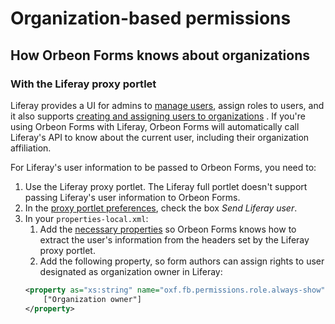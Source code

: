 # Organization-based permissions

## How Orbeon Forms knows about organizations

### With the Liferay proxy portlet

Liferay provides a UI for admins to [manage users](https://dev.liferay.com/discover/portal/-/knowledge_base/7-0/user-management), assign roles to 	users, and it also supports [creating and assigning users to organizations](https://dev.liferay.com/discover/portal/-/knowledge_base/7-0/adding-and-managing-organizations) . If you're using Orbeon Forms with Liferay, Orbeon Forms will automatically call Liferay's API to know about the current user, including their organization affiliation.

For Liferay's user information to be passed to Orbeon Forms, you need to:

1. Use the Liferay proxy portlet. The Liferay full portlet doesn't support passing Liferay's user information to Orbeon Forms.
2. In the [proxy portlet preferences](../link-embed/liferay-proxy-portlet.md#configure-the-proxy-portlet), check the box *Send Liferay user*.
3. In your `properties-local.xml`:
    1. Add the [necessary properties](../link-embed/liferay-proxy-portlet.md#configuring-form-runner-to-use-liferay-user-information) so Orbeon Forms knows how to extract the user's information from the headers set by the Liferay proxy portlet.
    2. Add the following property, so form authors can assign rights to user designated as organization owner in Liferay:    
    ```xml
    <property as="xs:string" name="oxf.fb.permissions.role.always-show">
        ["Organization owner"]
    </property>
    ```
    
